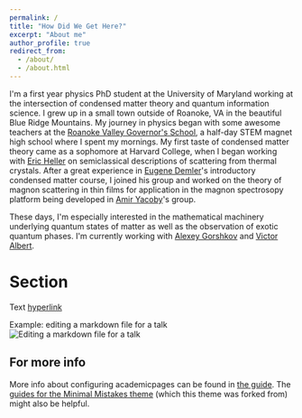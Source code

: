 ```yaml
---
permalink: /
title: "How Did We Get Here?"
excerpt: "About me" 
author_profile: true
redirect_from: 
  - /about/
  - /about.html
---
```

I'm a first year physics PhD student at the University of Maryland working at the intersection of condensed matter theory and quantum information science. I grew up in a small town outside of Roanoke, VA in the beautiful Blue Ridge Mountains. My journey in physics began with some awesome teachers at the [Roanoke Valley Governor's School](https://www.rvgs.k12.va.us/), a half-day STEM magnet high school where I spent my mornings. My first taste of condensed matter theory came as a sophomore at Harvard College, when I began working with [Eric Heller](https://www.physics.harvard.edu/people/facpages/heller) on semiclassical descriptions of scattering from thermal crystals. After a great experience in [Eugene Demler](https://www.phys.ethz.ch/the-department/people/person-detail.MjE0OTUw.TGlzdC84NDUsMTE3MjU5OTI5OQ==.html)'s introductory condensed matter course, I joined his group and worked on the theory of magnon scattering in thin films for application in the magnon spectrosopy platform being developed in [Amir Yacoby](http://yacoby.physics.harvard.edu/)'s group.

These days, I'm especially interested in the mathematical machinery underlying quantum states of matter as well as the observation of exotic quantum phases. I'm currently working with [Alexey Gorshkov](https://groups.jqi.umd.edu/gorshkov/) and [Victor Albert](https://sites.google.com/site/victorvalbert/home).

Section
======
Text [hyperlink](https://pages.github.com/) 


Example: editing a markdown file for a talk
![Editing a markdown file for a talk](/images/editing-talk.png)

For more info
------
More info about configuring academicpages can be found in [the guide](https://academicpages.github.io/markdown/). The [guides for the Minimal Mistakes theme](https://mmistakes.github.io/minimal-mistakes/docs/configuration/) (which this theme was forked from) might also be helpful.

